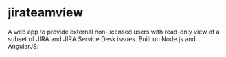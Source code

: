 # jirateamview
A web app to provide external non-licensed users with read-only view of a subset of JIRA and JIRA Service Desk issues. Built on Node.js and AngularJS.
